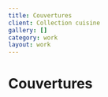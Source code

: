```yaml
---
title: Couvertures
client: Collection cuisine
gallery: []
category: work
layout: work
---
```

# Couvertures